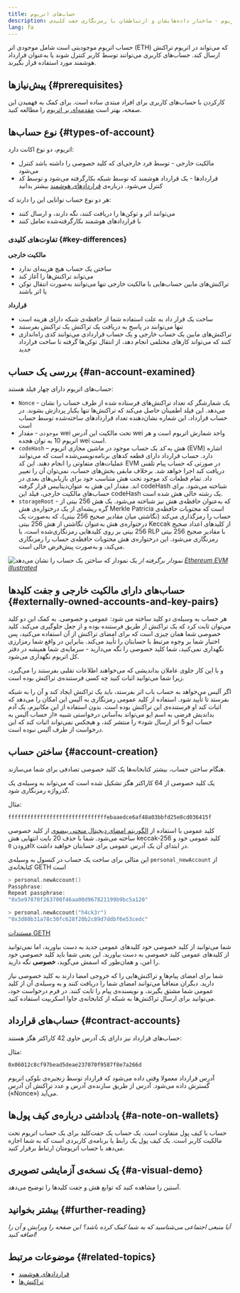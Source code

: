 ```yaml
---
title: حساب‌های اتریوم
description: توضیحی برای حساب‌های اتریوم - ساختار داده‌هایشان و ارتباطشان با رمزنگاری جفت کلیدی.
lang: fa
---
```


حساب اتریوم موجودیتی است شامل موجودی اتر (ETH) که می‌تواند در اتریوم تراکنش ارسال کند. حساب‌های کاربری می‌توانند توسط کاربر کنترل شوند یا به‌عنوان قرارداد هوشمند مورد استفاده قرار بگیرند.

## پیش‌نیازها {#prerequisites}

کارکردن با حساب‌های کاربری برای افراد مبتدی ساده است. برای کمک به فهمیدن این صفحه، بهتر است [مقدمه‌ای بر اتریوم](/developers/docs/intro-to-ethereum/) را مطالعه کنید.

## نوع حساب‌ها {#types-of-account}

اتریوم، دو نوع اکانت دارد:

- مالکیت خارجی - توسط فرد خارجی‌ای که کلید خصوصی را داشته باشد کنترل می‌شود
- قراردادها - یک قرارداد هوشمند که توسط شبکه بکارگرفته می‌شود و توسط کد کنترل می‌شود. درباره‌ی [قراردادهای هوشمند](/developers/docs/smart-contracts/) بیشتر بدانید

هر دو نوع حساب توانایی این را دارند که:

- می‌توانند اتر و توکن‌ها را دریافت کنند، نگه دارند، و ارسال کنند
- با قراردادهای هوشمند بکارگرفته‌شده تعامل کنند

### تفاوت‌های کلیدی {#key-differences}

**مالکیت خارجی**

- ساختن یک حساب هیچ هزینه‌ای ندارد
- می‌تواند تراکنش‌ها را آغاز کند
- تراکنش‌های مابین حساب‌هایی با مالکیت خارجی تنها می‌توانند به‌صورت انتقال توکن یا اتر باشند

**قرارداد**

- ساخت یک قرار داد به علت استفاده شما از حافظه‌ی شبکه دارای هزینه است
- تنها می‌توانند در پاسخ به دریافت یک تراکنش یک تراکنش بفرستند
- تراکنش‌های مابین یک حساب خارجی و یک حساب قراردادی می‌توانند کدی راه‌اندازی کنند که می‌تواند کار‌های مختلفی انجام دهد، از انتقال توکن‌ها گرفته تا ساخت قرارداد جدید

## بررسی یک حساب {#an-account-examined}

حساب‌های اتریوم دارای چهار فیلد هستند:

- `Nonce` - یک شمارشگر که تعداد تراکنش‌های فرستاده شده از طرف حساب را نشان می‌دهد. این فیلد اطمینان حاصل می‌کند که تراکنش‌ها تنها یکبار پردازش بشوند. در حساب قرارداد، این شماره نشان‌دهنده تعداد قرارداد‌های ساخته‌شده توسط حساب است
- `موجودی` - مقدار wei تحت مالکیت این آدرس wei واحد شمارش اتریوم است و هر اتریوم 10 به توان هجده wei است.
- `codeHash` – هش به _کد_ یک حساب موجود در ماشین مجازی اتریوم (EVM) اشاره دارد. حساب قرارداد دارای قطعه کدهای برنامه‌نویسی‌شده است که می‌توانند عملیات‌های متفاوتی را انجام دهند. این کد EVM در صورتی که حساب پیام تلفنی دریافت کند اجرا خواهد شد. برخلاف مابقی بخش‌های حساب، نمی‌توان آن را تغییر داد. تمام قطعات کد موجود تحت هش متناسب خود برای بازیابی‌های بعدی در دیتابیس قرار گرفته‎‌اند. مقدار این هش به عنوان codeHash شناخته می‌شود. برای حساب‌های مالکیت خارجی، فیلد این codeHash یک رشته خالی هش شده است.
- `storageRoot` - که به‌عنوان حافظه‌ی هش نیز شناخته می‌شود. یک هش 256 بیتی از گره ریشه‌ای از یک درختواره‌ی هش Merkle Patricia است که محتویات حافظه‌ی حساب را رمزگذاری می‌کند (نگاشتی میان مقادیر صحیح 256 بیتی)، که به‌صورت یک درختواره‌ی هش به‌عنوان نگاشتی از هش 256 بیتی Keccak از کلیدهای اعداد صحیح 256 بیتی بر روی کلیدهایی رمزنگاری‌شده است، با RLP با مقادیر صحیح 256 بیتی رمزنگاری می‌شود. این درختواره‌ی هش محتویات حافظه‌ی حساب را رمزنگاری می‌کند، و به‌صورت پیش‌فرض خالی است.

![یک نمودار که ساختن یک حساب را نشان می‌دهد](./accounts.png) _نمودار برگرفته از [Ethereum EVM illustrated](https://takenobu-hs.github.io/downloads/ethereum_evm_illustrated.pdf)_

## حساب‌های دارای مالکیت خارجی و جفت کلیدها {#externally-owned-accounts-and-key-pairs}

هر حساب به وسیله‌ی دو کلید ساخته می شود: عمومی و خصوصی. به کمک این دو کلید می‌توان ثابت کرد که یک تراکنش از طریق فرستنده بوده و از جعل جلوگیری می‌کند. کلید خصوصی شما همان چیزی است که برای امضای تراکنش از آن استفاده می‌کنید، پس اختیار شما بر وجوه مرتبط با حسابتان را تأیید می‌کند. بنابراین در واقع شما رمزارزی نگهداری نمی‌کنید، شما کلید خصوصی را نگه می‌دارید - سرمایه‌ی شما همیشه در دفتر کل اتریوم نگهداری می‌شود.

و با این کار جلوی عاملان بداندیشی که می‌خواهند اطلاعات تقلبی بفرستند را می‌گیرد، زیرا شما می‌توانید اثبات کنید چه کسی فرستنده‌ی تراکنش بوده است.

اگر آلیس می‌خواهد به حساب باب اتر بفرستد، باید یک تراکنش ایجاد کند و آن را به شبکه بفرستد تا تأیید شود. استفاده از کلید عمومی رمزنگاری به آلیس این امکان را می‌دهد که اثبات کند او فرستنده‌ی این تراکنش بوده است. بدون استفاده از این مکانیزم، یک آدم بداندیش فرضی به اسم ایو می‌تواند به‌آسانی درخواستی شبیه «از حساب آلیس به حساب ایو 5 اتر ارسال شود» را منتشر کند، و هیجکس نمی‌تواند اثبات کند که این درخواست از طرف آلیس نبوده است.

## ساختن حساب {#account-creation}

هنگام ساختن حساب، بیشتر کتابخانه‌ها یک کلید خصوصی تصادفی برای شما می‌سازند.

یک کلید خصوصی از 64 کاراکتر هگز تشکیل شده است که می‌تواند به وسیله‌ی یک گذرواژه رمزنگاری شود.

مثال:

`fffffffffffffffffffffffffffffffebaaedce6af48a03bbfd25e8cd036415f`

کلید عمومی با استفاده از [الگوریتم امضای دیجیتال منحنی بیضوی](https://wikipedia.org/wiki/Elliptic_Curve_Digital_Signature_Algorithm) از کلید خصوصی ساخته می‌شود. شما با حذف 20 بایت انتهایی هش keccak-256 کلید عمومی خود و افزودن `0X` در ابتدای آن یک آدرس عمومی برای حسابتان خواهید داشت.

این مثالی برای ساخت یک حساب در کنسول به وسیله‌ی `personal_newAccount` از کتابخانه‌ی GETH است

```go
> personal.newAccount()
Passphrase:
Repeat passphrase:
"0x5e97870f263700f46aa00d967821199b9bc5a120"

> personal.newAccount("h4ck3r")
"0x3d80b31a78c30fc628f20b2c89d7ddbf6e53cedc"
```

[مستندات GETH](https://geth.ethereum.org/docs)

شما می‌توانید از کلید خصوصی خود کلیدهای عمومی جدید به دست بیاورید، اما نمی‌توانید از کلیدهای عمومی کلید خصوصی به دست بیاورید. این یعنی شما باید کلید خصوصی خود را امن، و همان‌طور که اسمش می‌گوید، **خصوصی** نگه دارید.

شما برای امضای پیام‌ها و تراکنش‌هایی را که خروجی امضا دارند به کلید خصوصی نیاز دارید. دیگران متعاقباً می‌توانند امضای شما را دریافت کنند و به وسیله‌ی آن از کلید عمومی شما مشتق بگیرند، و نویسنده‌ی پیام را ثابت کنند. در فرم درخواست خود، می‌توانید برای ارسال تراکنش‌ها به شبکه از کتابخانه‌ی جاوا اسکریپت استفاده کنید.

## حساب‌های قرارداد {#contract-accounts}

حساب‌های قرارداد نیز دارای یک آدرس حاوی 42 کاراکتر هگز هستند:

مثال:

`0x06012c8cf97bead5deae237070f9587f8e7a266d`

آدرس قرارداد معمولا وقتی داده می‌شود که قرارداد توسط زنجیره‌ی بلوکی اتریوم گسترش داده می‌شود. آدرس از طریق سازنده‌ی آدرس و عدد تراکنش آن آدرس («Nonce») می‌آید.

## یادداشتی درباره‌ی کیف پول‌ها {#a-note-on-wallets}

حساب با کیف پول متفاوت است. یک حساب یک جفت‌کلید برای یک حساب اتریوم تحت مالکیت کاربر است. یک کیف پول یک رابط یا برنامه‌ی کاربردی است که به شما اجازه می‌دهد با حساب اتریومتان ارتباط برقرار کنید.

## یک نسخه‌ی آزمایشی تصویری {#a-visual-demo}

آستین را مشاهده کنید که توابع هش و جفت کلیدها را توضیح می‌‌دهد.

<YouTube id="QJ010l-pBpE" />

<YouTube id="9LtBDy67Tho" />

## بیشتر بخوانید {#further-reading}

_آیا منبعی اجتماعی می‌شناسید که به شما کمک کرده باشد؟ این صفحه را ویرایش و آن را اضافه کنید!_

## موضوعات مرتبط {#related-topics}

- [قرارداد‌های هوشمند](/developers/docs/smart-contracts/)
- [تراکنش‌ها](/developers/docs/transactions/)
